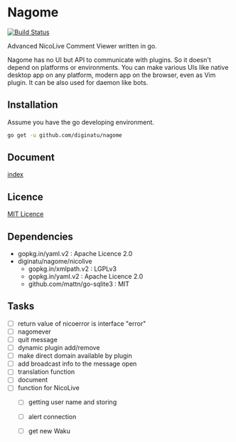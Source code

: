 Nagome
======

[![Build Status](https://travis-ci.org/diginatu/nagome.svg?branch=master)](https://travis-ci.org/diginatu/nagome)

Advanced NicoLive Comment Viewer written in go.

Nagome has no UI but API to communicate with plugins.
So it doesn't depend on platforms or environments.
You can make various UIs like native desktop app on any platform, modern app on the browser, even as Vim plugin.
It can be also used for daemon like bots.

Installation
------------

Assume you have the go developing environment.

~~~ sh
go get -u github.com/diginatu/nagome
~~~

Document
--------

[index](docs/README.md)

Licence
-------

[MIT Licence](LICENSE)

Dependencies
------------

+   gopkg.in/yaml.v2 : Apache Licence 2.0
+   diginatu/nagome/nicolive
    -   gopkg.in/xmlpath.v2 : LGPLv3
    -   gopkg.in/yaml.v2 : Apache Licence 2.0
    -   github.com/mattn/go-sqlite3 : MIT

Tasks
-----

+   [ ] return value of nicoerror is interface "error"
+   [ ] nagomever
+   [ ] quit message
+   [ ] dynamic plugin add/remove
+   [ ] make direct domain available by plugin
+   [ ] add broadcast info to the message open
+   [ ] translation function
+   [ ] document
+   [ ] function for NicoLive
    -   [ ] getting user name and storing
    -   [ ] alert connection
    -   [ ] get new Waku

